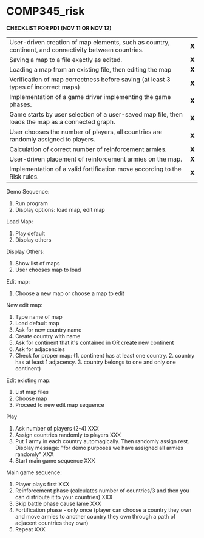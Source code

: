 # COMP345_risk 
<strong>CHECKLIST FOR PD1 (NOV 11 OR NOV 12)</strong>
<table>
<tr>
<td>User-driven creation of map elements, such as country, continent, and connectivity between countries.</td><td><strong>X</strong></td>
</tr>
<tr>
<td>Saving a map to a file exactly as edited.</td><td><strong>X</strong></td>
</tr>
<tr>
<td>Loading a map from an existing file, then editing the map</td><td><strong>X</strong></td>
</tr>
<tr>
<td>Verification of map correctness before saving (at least 3 types of incorrect maps)</td><td><strong>X</strong></td>
</tr>
<tr>
<td>Implementation of a game driver implementing the game phases.</td><td><strong>X</strong></td>
</tr>
<tr>
<td>Game starts by user selection of a user-saved map file, then loads the map as a connected graph.</td><td><strong>X</strong></td>
</tr>
<tr>
<td>User chooses the number of players, all countries are randomly assigned to players.</td><td><strong>X</strong></td>
</tr>
<tr>
<td>Calculation of correct number of reinforcement armies.</td><td><strong>X</strong></td>
</tr>
<tr>
<td>User-driven placement of reinforcement armies on the map.</td><td><strong>X</strong></td>
</tr>
<tr>
<td>Implementation of a valid fortification move according to the Risk rules. </td><td><strong>X</strong></td>
</tr>
</table>

Demo Sequence:</br>
1. Run program</br>
2. Display options: load map, edit map</br>

Load Map:</br>
1. Play default</br>
2. Display others</br>

Display Others:</br>
1. Show list of maps</br>
2. User chooses map to load</br>

Edit map:</br>
1. Choose a new map or choose a map to edit</br>

New edit map:</br>
1. Type name of map</br>
2. Load default map</br>
3. Ask for new country name</br>
4. Create country with name</br>
5. Ask for continent that it's contained in OR create new continent</br>
6. Ask for adjacencies</br>
7. Check for proper map: (1. continent has at least one country. 2. country has at least 1 adjacency. 3. country belongs to one and only one continent)</br>

Edit existing map:</br>
1. List map files</br>
2. Choose map</br>
3. Proceed to new edit map sequence</br>

Play</br>
1. Ask number of players (2-4) XXX </br>
2. Assign countries randomly to players XXX </br>
3. Put 1 army in each country automagically. Then randomly assign rest. Display message: "for demo purposes we have assigned all armies randomly" XXX </br>
4. Start main game sequence XXX </br>

Main game sequence:</br>
1. Player plays first XXX </br>
2. Reinforcement phase (calculates number of countries/3 and then you can distribute it to your countries) XXX </br>
3. Skip battle phase cause lame XXX </br>
4. Fortification phase - only once (player can choose a country they own and move armies to another country they own through a path of adjacent countries they own)</br>
5. Repeat XXX </br>
